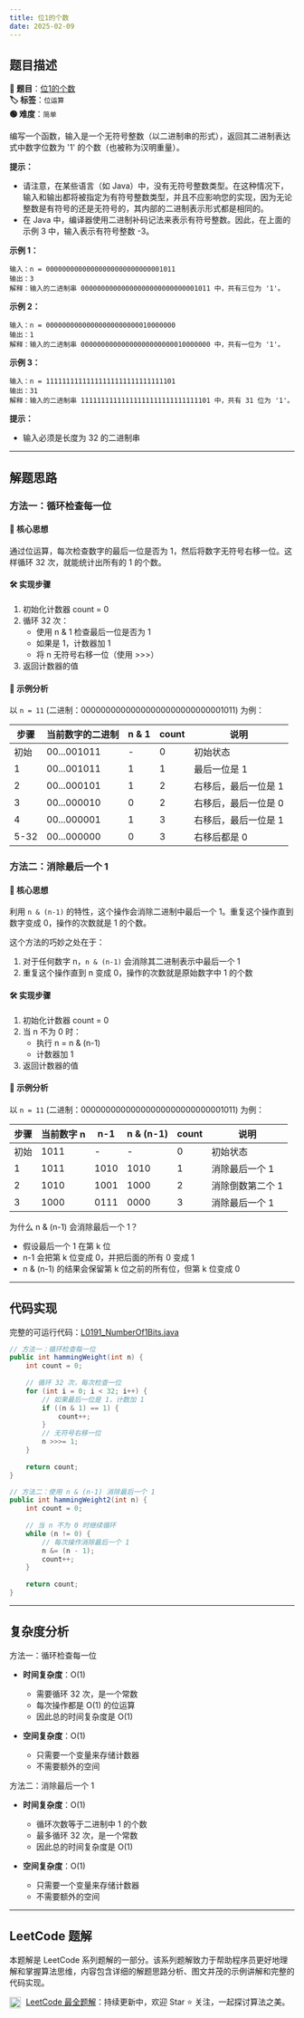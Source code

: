 ```yaml
---
title: 位1的个数
date: 2025-02-09
---
```


## 题目描述

**🔗 题目**：[位1的个数](https://leetcode.cn/problems/number-of-1-bits/)  
**🏷️ 标签**：`位运算`  
**🟢 难度**：`简单`  

编写一个函数，输入是一个无符号整数（以二进制串的形式），返回其二进制表达式中数字位数为 '1' 的个数（也被称为汉明重量）。

**提示：**
- 请注意，在某些语言（如 Java）中，没有无符号整数类型。在这种情况下，输入和输出都将被指定为有符号整数类型，并且不应影响您的实现，因为无论整数是有符号的还是无符号的，其内部的二进制表示形式都是相同的。
- 在 Java 中，编译器使用二进制补码记法来表示有符号整数。因此，在上面的示例 3 中，输入表示有符号整数 -3。

**示例 1：**
```
输入：n = 00000000000000000000000000001011
输出：3
解释：输入的二进制串 00000000000000000000000000001011 中，共有三位为 '1'。
```

**示例 2：**
```
输入：n = 00000000000000000000000010000000
输出：1
解释：输入的二进制串 00000000000000000000000010000000 中，共有一位为 '1'。
```

**示例 3：**
```
输入：n = 11111111111111111111111111111101
输出：31
解释：输入的二进制串 11111111111111111111111111111101 中，共有 31 位为 '1'。
```

**提示：**
- 输入必须是长度为 32 的二进制串

---

## 解题思路

### 方法一：循环检查每一位

#### 📝 核心思想
通过位运算，每次检查数字的最后一位是否为 1，然后将数字无符号右移一位。这样循环 32 次，就能统计出所有的 1 的个数。

#### 🛠️ 实现步骤
1. 初始化计数器 count = 0
2. 循环 32 次：
   - 使用 n & 1 检查最后一位是否为 1
   - 如果是 1，计数器加 1
   - 将 n 无符号右移一位（使用 >>>）
3. 返回计数器的值

#### 🧩 示例分析
以 `n = 11` (二进制：00000000000000000000000000001011) 为例：

| 步骤 | 当前数字的二进制 | n & 1 | count | 说明 |
|-----|----------------|--------|-------|-----|
| 初始 | 00...001011 | - | 0 | 初始状态 |
| 1 | 00...001011 | 1 | 1 | 最后一位是 1 |
| 2 | 00...000101 | 1 | 2 | 右移后，最后一位是 1 |
| 3 | 00...000010 | 0 | 2 | 右移后，最后一位是 0 |
| 4 | 00...000001 | 1 | 3 | 右移后，最后一位是 1 |
| 5-32 | 00...000000 | 0 | 3 | 右移后都是 0 |

### 方法二：消除最后一个 1

#### 📝 核心思想
利用 `n & (n-1)` 的特性，这个操作会消除二进制中最后一个 1。重复这个操作直到数字变成 0，操作的次数就是 1 的个数。

这个方法的巧妙之处在于：
1. 对于任何数字 n，`n & (n-1)` 会消除其二进制表示中最后一个 1
2. 重复这个操作直到 n 变成 0，操作的次数就是原始数字中 1 的个数

#### 🛠️ 实现步骤
1. 初始化计数器 count = 0
2. 当 n 不为 0 时：
   - 执行 n = n & (n-1)
   - 计数器加 1
3. 返回计数器的值

#### 🧩 示例分析
以 `n = 11` (二进制：00000000000000000000000000001011) 为例：

| 步骤 | 当前数字 n | n-1 | n & (n-1) | count | 说明 |
|-----|-----------|-----|------------|-------|-----|
| 初始 | 1011 | - | - | 0 | 初始状态 |
| 1 | 1011 | 1010 | 1010 | 1 | 消除最后一个 1 |
| 2 | 1010 | 1001 | 1000 | 2 | 消除倒数第二个 1 |
| 3 | 1000 | 0111 | 0000 | 3 | 消除最后一个 1 |

为什么 n & (n-1) 会消除最后一个 1？
- 假设最后一个 1 在第 k 位
- n-1 会把第 k 位变成 0，并把后面的所有 0 变成 1
- n & (n-1) 的结果会保留第 k 位之前的所有位，但第 k 位变成 0

---

## 代码实现

完整的可运行代码：[L0191_NumberOf1Bits.java](../src/main/java/L0191_NumberOf1Bits.java)

```java
// 方法一：循环检查每一位
public int hammingWeight(int n) {
    int count = 0;
    
    // 循环 32 次，每次检查一位
    for (int i = 0; i < 32; i++) {
        // 如果最后一位是 1，计数加 1
        if ((n & 1) == 1) {
            count++;
        }
        // 无符号右移一位
        n >>>= 1;
    }
    
    return count;
}

// 方法二：使用 n & (n-1) 消除最后一个 1
public int hammingWeight2(int n) {
    int count = 0;
    
    // 当 n 不为 0 时继续循环
    while (n != 0) {
        // 每次操作消除最后一个 1
        n &= (n - 1);
        count++;
    }
    
    return count;
}
```

---

## 复杂度分析

方法一：循环检查每一位
- **时间复杂度**：O(1)
  - 需要循环 32 次，是一个常数
  - 每次操作都是 O(1) 的位运算
  - 因此总的时间复杂度是 O(1)

- **空间复杂度**：O(1)
  - 只需要一个变量来存储计数器
  - 不需要额外的空间

方法二：消除最后一个 1
- **时间复杂度**：O(1)
  - 循环次数等于二进制中 1 的个数
  - 最多循环 32 次，是一个常数
  - 因此总的时间复杂度是 O(1)

- **空间复杂度**：O(1)
  - 只需要一个变量来存储计数器
  - 不需要额外的空间

---

## LeetCode 题解

本题解是 LeetCode 系列题解的一部分。该系列题解致力于帮助程序员更好地理解和掌握算法思维，内容包含详细的解题思路分析、图文并茂的示例讲解和完整的代码实现。

<img src="https://github.githubassets.com/images/modules/logos_page/GitHub-Mark.png" alt="GitHub" width="20" style="vertical-align: middle; margin-right: 5px"> [LeetCode 最全题解](https://github.com/LjyYano/LeetCode)：持续更新中，欢迎 Star ⭐️ 关注，一起探讨算法之美。 